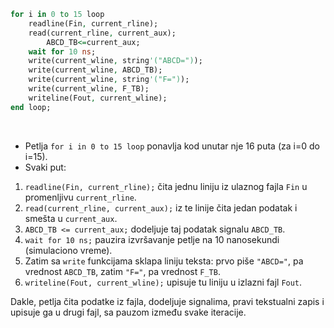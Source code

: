 ```vhdl
for i in 0 to 15 loop
	readline(Fin, current_rline);
	read(current_rline, current_aux); 
        ABCD_TB<=current_aux;
	wait for 10 ns;
	write(current_wline, string'("ABCD="));
	write(current_wline, ABCD_TB);
	write(current_wline, string'("F="));
	write(current_wline, F_TB);
	writeline(Fout, current_wline);
end loop;	
```

<br>

- Petlja `for i in 0 to 15 loop` ponavlja kod unutar  nje 16 puta (za i=0 do i=15).
- Svaki put:

1. `readline(Fin, current_rline);` čita jednu liniju iz ulaznog fajla `Fin` u promenljivu `current_rline`.
2. `read(current_rline, current_aux);` iz te linije čita jedan podatak i smešta u `current_aux`.
3. `ABCD_TB <= current_aux;` dodeljuje taj podatak signalu `ABCD_TB`.
4. `wait for 10 ns;` pauzira izvršavanje petlje na 10 nanosekundi (simulaciono vreme).
5. Zatim sa `write` funkcijama sklapa liniju teksta: prvo piše `"ABCD="`, pa vrednost `ABCD_TB`, zatim `"F="`, pa vrednost `F_TB`.
6. `writeline(Fout, current_wline);` upisuje tu liniju u izlazni fajl `Fout`.

Dakle, petlja čita podatke iz fajla, dodeljuje signalima, pravi tekstualni zapis i upisuje ga u drugi fajl, sa pauzom između svake iteracije.
